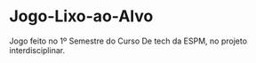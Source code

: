 # Jogo-Lixo-ao-Alvo
Jogo feito no 1º Semestre do Curso De tech da ESPM, no projeto interdisciplinar.
